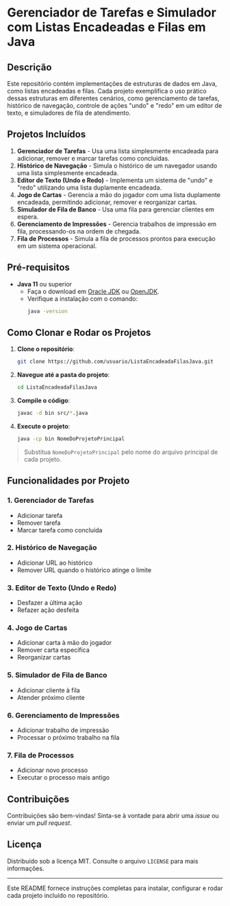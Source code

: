 # Gerenciador de Tarefas e Simulador com Listas Encadeadas e Filas em Java

## Descrição
Este repositório contém implementações de estruturas de dados em Java, como listas encadeadas e filas. Cada projeto exemplifica o uso prático dessas estruturas em diferentes cenários, como gerenciamento de tarefas, histórico de navegação, controle de ações "undo" e "redo" em um editor de texto, e simuladores de fila de atendimento.

## Projetos Incluídos
1. **Gerenciador de Tarefas** - Usa uma lista simplesmente encadeada para adicionar, remover e marcar tarefas como concluídas.
2. **Histórico de Navegação** - Simula o histórico de um navegador usando uma lista simplesmente encadeada.
3. **Editor de Texto (Undo e Redo)** - Implementa um sistema de "undo" e "redo" utilizando uma lista duplamente encadeada.
4. **Jogo de Cartas** - Gerencia a mão do jogador com uma lista duplamente encadeada, permitindo adicionar, remover e reorganizar cartas.
5. **Simulador de Fila de Banco** - Usa uma fila para gerenciar clientes em espera.
6. **Gerenciamento de Impressões** - Gerencia trabalhos de impressão em fila, processando-os na ordem de chegada.
7. **Fila de Processos** - Simula a fila de processos prontos para execução em um sistema operacional.

## Pré-requisitos
- **Java 11** ou superior
  - Faça o download em [Oracle JDK](https://www.oracle.com/java/technologies/javase-downloads.html) ou [OpenJDK](https://openjdk.org/).
  - Verifique a instalação com o comando:
    ```bash
    java -version
    ```

## Como Clonar e Rodar os Projetos

1. **Clone o repositório**:
    ```bash
    git clone https://github.com/usuario/ListaEncadeadaFilasJava.git
    ```

2. **Navegue até a pasta do projeto**:
    ```bash
    cd ListaEncadeadaFilasJava
    ```

3. **Compile o código**:
    ```bash
    javac -d bin src/*.java
    ```

4. **Execute o projeto**:
    ```bash
    java -cp bin NomeDoProjetoPrincipal
    ```

> Substitua `NomeDoProjetoPrincipal` pelo nome do arquivo principal de cada projeto.

## Funcionalidades por Projeto

### 1. Gerenciador de Tarefas
- Adicionar tarefa
- Remover tarefa
- Marcar tarefa como concluída

### 2. Histórico de Navegação
- Adicionar URL ao histórico
- Remover URL quando o histórico atinge o limite

### 3. Editor de Texto (Undo e Redo)
- Desfazer a última ação
- Refazer ação desfeita

### 4. Jogo de Cartas
- Adicionar carta à mão do jogador
- Remover carta específica
- Reorganizar cartas

### 5. Simulador de Fila de Banco
- Adicionar cliente à fila
- Atender próximo cliente

### 6. Gerenciamento de Impressões
- Adicionar trabalho de impressão
- Processar o próximo trabalho na fila

### 7. Fila de Processos
- Adicionar novo processo
- Executar o processo mais antigo

## Contribuições
Contribuições são bem-vindas! Sinta-se à vontade para abrir uma *issue* ou enviar um *pull request*.

## Licença
Distribuído sob a licença MIT. Consulte o arquivo `LICENSE` para mais informações.

---

Este README fornece instruções completas para instalar, configurar e rodar cada projeto incluído no repositório.
